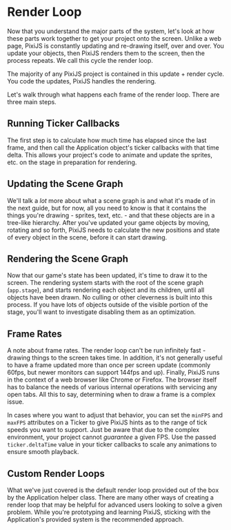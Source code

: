 # Render Loop

Now that you understand the major parts of the system, let's look at how these parts work together to get your project onto the screen.  Unlike a web page, PixiJS is constantly updating and re-drawing itself, over and over.  You update your objects, then PixiJS renders them to the screen, then the process repeats.  We call this cycle the render loop.

The majority of any PixiJS project is contained in this update + render cycle.  You code the updates, PixiJS handles the rendering.

Let's walk through what happens each frame of the render loop.  There are three main steps.

<!--(TODO: This guide is half baked.  I need feedback from the core team about what would be helpful to put here, and clarification on what's really going on under the hood.)-->

## Running Ticker Callbacks

The first step is to calculate how much time has elapsed since the last frame, and then call the Application object's ticker callbacks with that time delta.  This allows your project's code to animate and update the sprites, etc. on the stage in preparation for rendering.

## Updating the Scene Graph

We'll talk a *lot* more about what a scene graph is and what it's made of in the next guide, but for now, all you need to know is that it contains the things you're drawing - sprites, text, etc. - and that these objects are in a tree-like hierarchy.  After you've updated your game objects by moving, rotating and so forth, PixiJS needs to calculate the new positions and state of every object in the scene, before it can start drawing.

<!--(TODO: Is this true?  My understanding was that there is a transform/state update before the render pass, but I couldn't find it in the code.)-->

## Rendering the Scene Graph

Now that our game's state has been updated, it's time to draw it to the screen.  The rendering system starts with the root of the scene graph (`app.stage`), and starts rendering each object and its children, until all objects have been drawn.  No culling or other cleverness is built into this process.  If you have lots of objects outside of the visible portion of the stage, you'll want to investigate disabling them as an optimization.

## Frame Rates

A note about frame rates.  The render loop can't be run infinitely fast - drawing things to the screen takes time.  In addition, it's not generally useful to have a frame updated more than once per screen update (commonly 60fps, but newer monitors can support 144fps and up).  Finally, PixiJS runs in the context of a web browser like Chrome or Firefox.  The browser itself has to balance the needs of various internal operations with servicing any open tabs.  All this to say, determining when to draw a frame is a complex issue.

<!--For most projects, you can use the default settings for the Ticker object, which will ... (TODO: The docs are a bit unclear on what happens if you don't set a min/max FPS - confirm)-->

In cases where you want to adjust that behavior, you can set the `minFPS` and `maxFPS` attributes on a Ticker to give PixiJS hints as to the range of tick speeds you want to support.  Just be aware that due to the complex environment, your project cannot _guarantee_ a given FPS.  Use the passed `ticker.deltaTime` value in your ticker callbacks to scale any animations to ensure smooth playback.

## Custom Render Loops

What we've just covered is the default render loop provided out of the box by the Application helper class.  There are many other ways of creating a render loop that may be helpful for advanced users looking to solve a given problem.  <!--You can read more about that in the [Custom Render Loop guide](TODO: link here).-->  While you're prototyping and learning PixiJS, sticking with the Application's provided system is the recommended approach.
